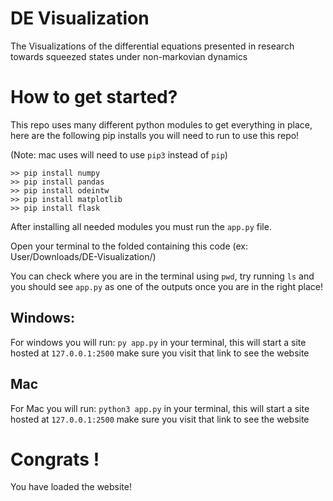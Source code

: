 # DE Visualization
 The Visualizations of the differential equations presented in research towards squeezed states under non-markovian dynamics

# How to get started?

 This repo uses many different python modules to get everything in place, here are the following pip installs you will need to run to use this repo!

(Note: mac uses will need to use `pip3` instead of `pip`)

```
>> pip install numpy
>> pip install pandas
>> pip install odeintw
>> pip install matplotlib
>> pip install flask 
```

After installing all needed modules you must run the `app.py` file.

Open your terminal to the folded containing this code (ex: User/Downloads/DE-Visualization/)

You can check where you are in the terminal using `pwd`, try running `ls` and you should see `app.py` as one of the outputs once you are in the right place!

## Windows:
For windows you will run:
`py app.py` in your terminal, this will start a site hosted at `127.0.0.1:2500` make sure you visit that link to see the website

## Mac 
For Mac you will run:
`python3 app.py` in your terminal, this will start a site hosted at `127.0.0.1:2500` make sure you visit that link to see the website

# Congrats ! 
You have loaded the website!
